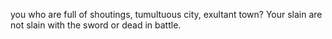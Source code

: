 you who are full of shoutings, tumultuous city, exultant town? Your slain are not slain with the sword or dead in battle.
